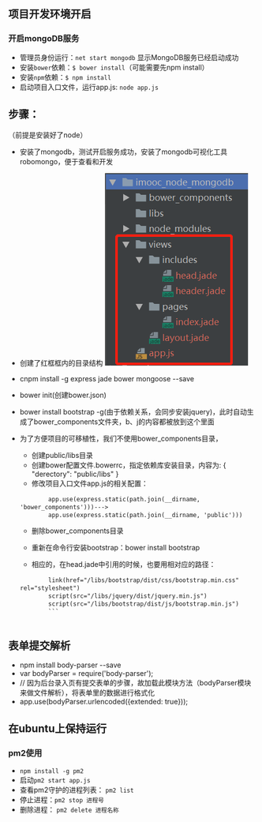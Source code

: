 ## 项目开发环境开启
### 开启mongoDB服务
- 管理员身份运行：`net start mongodb` 显示MongoDB服务已经启动成功
- 安装`bower`依赖：`$ bower install`（可能需要先npm install）
- 安装`npm`依赖：`$ npm install`
- 启动项目入口文件，运行app.js: `node app.js`

## 步骤：
（前提是安装好了node）
- 安装了mongodb，测试开启服务成功，安装了mongodb可视化工具robomongo，便于查看和开发

- 创建了红框框内的目录结构
![](./md_images/dir_structor.png)

- cnpm install -g express jade bower mongoose --save
- bower init(创建bower.json)
- bower install bootstrap -g(由于依赖关系，会同步安装jquery)，此时自动生成了bower_components文件夹，b、j的内容都被放到这个里面

- 为了方便项目的可移植性，我们不使用bower_components目录，
	- 创建public/libs目录
	- 创建bower配置文件.bowerrc，指定依赖库安装目录，内容为:
			{
			  "derectory": "public/libs"
			}
	- 修改项目入口文件app.js的相关配置：
	```
			app.use(express.static(path.join(__dirname, 'bower_components')))--->
			app.use(express.static(path.join(__dirname, 'public')))
	```
	- 删除bower_components目录
	- 重新在命令行安装bootstrap：bower install bootstrap

	- 相应的，在head.jade中引用的时候，也要用相对应的路径：
	```
			link(href="/libs/bootstrap/dist/css/bootstrap.min.css" rel="stylesheet")
			script(src="/libs/jquery/dist/jquery.min.js")
			script(src="/libs/bootstrap/dist/js/bootstrap.min.js")
			```


## 表单提交解析
- npm install body-parser --save
- var bodyParser = require('body-parser');
- // 因为后台录入页有提交表单的步骤，故加载此模块方法（bodyParser模块来做文件解析），将表单里的数据进行格式化
- app.use(bodyParser.urlencoded({extended: true}));

## 在ubuntu上保持运行

### pm2使用
- `npm install -g pm2`
- 启动`pm2 start app.js`
- 查看pm2守护的进程列表： `pm2 list`
- 停止进程：`pm2 stop 进程号`
- 删除进程： `pm2 delete 进程名称`


